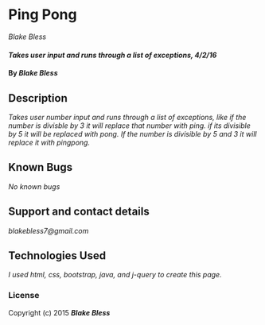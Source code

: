 # Ping Pong

 _Blake Bless_

#### _Takes user input and runs through a list of exceptions, 4/2/16_

#### By _**Blake Bless**_

## Description

_Takes user number input and runs through a list of exceptions, like if the number is divisble by 3
it will replace that number with ping. if its divisible by 5 it will be replaced with pong. If the 
number is divisible by 5 and 3 it will replace it with pingpong._

## Known Bugs

_No known bugs_

## Support and contact details

_blakebless7@gmail.com_

## Technologies Used

_I used html, css, bootstrap, java, and j-query to create this page._

### License

Copyright (c) 2015 **_Blake Bless_**
